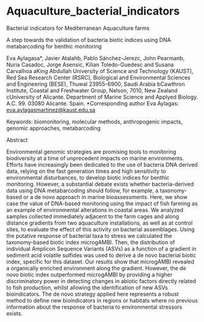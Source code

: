 # Aquaculture_bacterial_indicators
Bacterial indicators for Mediterranean Aquaculture farms

A step towards the validation of bacteria biotic indices using DNA metabarcoding for benthic monitoring

Eva Aylagasa*, Javier Atalahb, Pablo Sánchez-Jerezc, John Pearmanb, Nuria Casadoc, Jorge Asensic, Kilian Toledo-Guedesc and Susana Carvalhoa 
aKing Abdullah University of Science and Technology (KAUST), Red Sea Research Center (RSRC), Biological and Environmental Sciences and Engineering (BESE), Thuwal 23955-6900, Saudi Arabia
bCawthron Institute, Coastal and Freshwater Group, Nelson, 7010, New Zealand
cUniversity of Alicante. Department of Marine Science and Applyed Biology. A.C. 99. 03080 Alicante. Spain.
*Corresponding author
Eva Aylagas: eva.aylagasmartinez@kaust.edu.sa


Keywords: biomonitoring, molecular methods, anthropogenic impacts, genomic approaches, metabarcoding

Abstract

Environmental genomic strategies are promising tools to monitoring biodiversity at a time of unprecedent impacts on marine environments. Efforts have increasingly been dedicated to the use of bacteria DNA derived data, relying on the fast generation times and high sensitivity to environmental disturbances, to develop biotic indices for benthic monitoring. However, 
a substantial debate exists whether bacteria-derived data using DNA metabarcoding should follow, for example, a taxonomy-based or a de novo approach in marine bioassessments. Here, we show case the value of DNA-based monitoring using the impact of fish farming as an example of environmental alterations in coastal areas. We analyzed samples collected immediately adjacent to the farm cages and along distance gradients from two aquaculture installations, as well as at control sites, to evaluate the effect of this activity on bacterial assemblages. Using the putative response of bacterial taxa to stress we calculated the taxonomy-based biotic index microgAMBI. Then, the distribution of individual Amplicon Sequence Variants (ASVs) as a function of a gradient in sediment acid volatile sulfides  was used to derive a de novo bacterial biotic index, specific for this dataset. Our results show that microgAMBI revealed a organically enriched environment along the gradient. However, the de novo biotic index outperformed microgAMBI by providing a higher discriminatory power in detecting changes in abiotic factors directly related to fish production, whilst allowing the identification of new ASVs bioindicators. The de novo strategy applied here represents a robust method to define new bioindicators in regions or habitats where no previous information about the response of bacteria to environmental stressors exists. 


